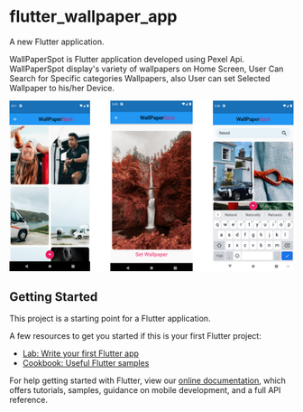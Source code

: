 # flutter_wallpaper_app

A new Flutter application.

WallPaperSpot is Flutter application developed using Pexel Api.
WallPaperSpot display's variety of wallpapers on Home Screen,
User Can Search for Specific categories Wallpapers, also User can set Selected Wallpaper to his/her Device.

![News app flutter](https://github.com/Akshayjadhav-7/flutter_wallpaper_app/blob/master/images/photo.png)

## Getting Started

This project is a starting point for a Flutter application.

A few resources to get you started if this is your first Flutter project:

- [Lab: Write your first Flutter app](https://flutter.dev/docs/get-started/codelab)
- [Cookbook: Useful Flutter samples](https://flutter.dev/docs/cookbook)

For help getting started with Flutter, view our
[online documentation](https://flutter.dev/docs), which offers tutorials,
samples, guidance on mobile development, and a full API reference.
